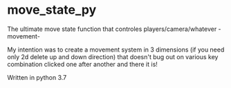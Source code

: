 # move_state_py
The ultimate move state function that controles players/camera/whatever -movement-

My intention was to create a movement system in 3 dimensions (if you need only 2d delete up and down direction) that doesn't bug out on various key combination clicked one after another and there it is!

Written in python 3.7

